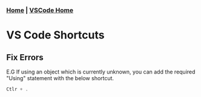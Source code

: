 ### [Home](../Home.md) | [VSCode Home](../VSCode/VSCode.md)

# VS Code Shortcuts

## Fix Errors
E.G If using an object which is currently unknown, you can add the required "Using" statement with the below shortcut.
```powershell
Ctlr + .
```

